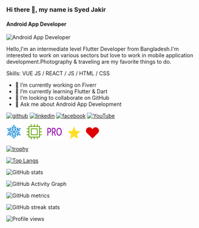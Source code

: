 ### Hi there 👋, my name is Syed Jakir
#### Android App Developer
![Android App Developer](https://pbs.twimg.com/profile_banners/1502685672603152385/1654408744/1080x360)

Hello,I'm an intermediate level Flutter Developer from Bangladesh.I'm interested to work on various sectors but love to work in mobile application development.Photography & traveling are my favorite things to do.

Skills: VUE JS / REACT / JS / HTML / CSS

- 🔭 I’m currently working on Fiverr 
- 🌱 I’m currently learning Flutter & Dart 
- 👯 I’m looking to collaborate on GitHub 
- 💬 Ask me about Android App Development 


[<img src='https://cdn.jsdelivr.net/npm/simple-icons@3.0.1/icons/github.svg' alt='github' height='40'>](https://github.com/jakir7890)  [<img src='https://cdn.jsdelivr.net/npm/simple-icons@3.0.1/icons/linkedin.svg' alt='linkedin' height='40'>](https://www.linkedin.com/in/https://www.linkedin.com/in/sayed-ashikul-3853401ab//)  [<img src='https://cdn.jsdelivr.net/npm/simple-icons@3.0.1/icons/facebook.svg' alt='facebook' height='40'>](https://www.facebook.com/https://www.facebook.com/profile.php?id=100081312652534)  [<img src='https://cdn.jsdelivr.net/npm/simple-icons@3.0.1/icons/youtube.svg' alt='YouTube' height='40'>](https://www.youtube.com/channel/https://www.youtube.com/channel/UCAWLyHGW9AQmcelSStJpxxg)  

<a href='https://archiveprogram.github.com/'><img src='https://raw.githubusercontent.com/acervenky/animated-github-badges/master/assets/acbadge.gif' width='40' height='40'></a> <a href='https://docs.github.com/en/developers'><img src='https://raw.githubusercontent.com/acervenky/animated-github-badges/master/assets/devbadge.gif' width='40' height='40'></a> <a href='https://github.com/pricing'><img src='https://raw.githubusercontent.com/acervenky/animated-github-badges/master/assets/pro.gif' width='40' height='40'></a> <a href='https://stars.github.com/'><img src='https://raw.githubusercontent.com/acervenky/animated-github-badges/master/assets/starbadge.gif' width='35' height='35'></a> <a href='https://docs.github.com/en/github/supporting-the-open-source-community-with-github-sponsors'><img src='https://raw.githubusercontent.com/acervenky/animated-github-badges/master/assets/sponsorbadge.gif' width='35' height='35'></a> 

[![trophy](https://github-profile-trophy.vercel.app/?username=jakir7890)](https://github.com/ryo-ma/github-profile-trophy)

[![Top Langs](https://github-readme-stats.vercel.app/api/top-langs/?username=jakir7890)](https://github.com/anuraghazra/github-readme-stats)

![GitHub stats](https://github-readme-stats.vercel.app/api?username=jakir7890&show_icons=true&count_private=true)  

![GitHub Activity Graph](https://activity-graph.herokuapp.com/graph?username=jakir7890)  

![GitHub metrics](https://metrics.lecoq.io/jakir7890)  

![GitHub streak stats](https://github-readme-streak-stats.herokuapp.com/?user=jakir7890)  

![Profile views](https://gpvc.arturio.dev/jakir7890)  
